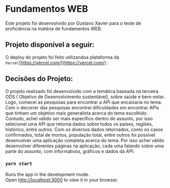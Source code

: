 # Fundamentos WEB

Este projeto foi desenvolvido por Gustavo Xavier para o teste de proficiência na matéria de fundamentos WEB.

## Projeto disponível a seguir:

O deploy do projeto foi feito utilizandoa plataforma da `Versel`[https://vercel.com/](https://vercel.com/) :

## Decisões do Projeto:

O projeto realizado foi desenvolvido com a temática baseada na terceira ODS ( Objetivo de Desenvolvimento sustentável), sobre saúde e bem-estar. Logo, comecei as pesquisas para encontrar a API que encaixaria no tema. Com o decorrer das pesquisas encontrei dificuldades em encontrar APIs que tinham um objetivo mais generalista acerca do tema escolhido.
Contudo, achei válido ser mais específico dentro do assunto, por isso selecionei uma API que retorna dados sobre todos os países, regiões, histórico, entre outros. Com os diversos dados retornados, como os casos confirmados, total de mortos, população total, entre outros foi possível desenvolver uma aplicação completa acerca do tema. Por isso achei válido desenvolver diferentes páginas na aplicação, cada uma falando sobre uma parte do assunto, com informativos, gráficos e dados da API.

### `yarn start`

Runs the app in the development mode.\
Open [http://localhost:3000](http://localhost:3000) to view it in your browser.
